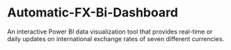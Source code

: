# Automatic-FX-Bi-Dashboard
An interactive Power BI data visualization tool that provides real-time or daily updates on international exchange rates of seven different currencies.

